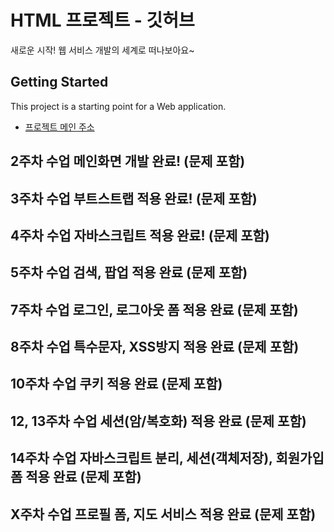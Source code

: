# HTML 프로젝트 - 깃허브
새로운 시작! 웹 서비스 개발의 세계로 떠나보아요~
## Getting Started
This project is a starting point for a Web application.
- [프로젝트 메인 주소](https://github.com/soonhyeong/WEB_MAIN_)
## 2주차 수업 메인화면 개발 완료! (문제 포함)
## 3주차 수업 부트스트랩 적용 완료! (문제 포함)
## 4주차 수업 자바스크립트 적용 완료! (문제 포함)
## 5주차 수업 검색, 팝업 적용 완료 (문제 포함)
## 7주차 수업 로그인, 로그아웃 폼 적용 완료 (문제 포함)
## 8주차 수업 특수문자, XSS방지 적용 완료 (문제 포함)
## 10주차 수업 쿠키 적용 완료 (문제 포함)
## 12, 13주차 수업 세션(암/복호화) 적용 완료 (문제 포함)
## 14주차 수업 자바스크립트 분리, 세션(객체저장), 회원가입 폼 적용 완료 (문제 포함)
## X주차 수업 프로필 폼, 지도 서비스 적용 완료 (문제 포함)